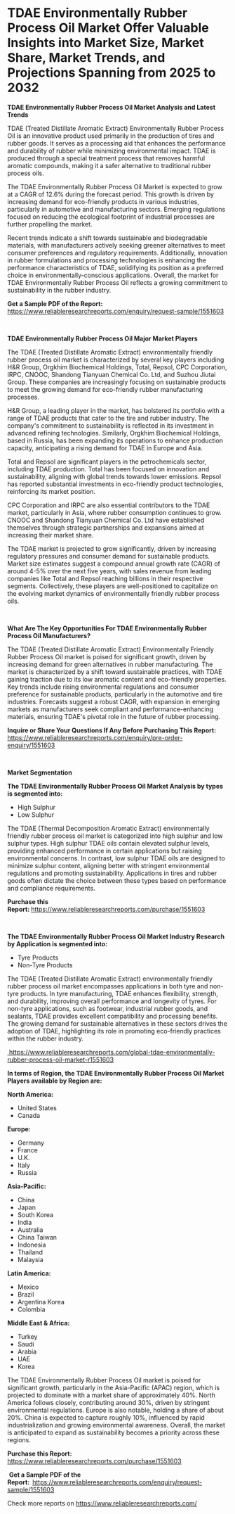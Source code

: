 <p><h1>TDAE Environmentally Rubber Process Oil Market Offer Valuable Insights into Market Size, Market Share, Market Trends, and Projections Spanning from 2025 to 2032</h1></p><p><strong>TDAE Environmentally Rubber Process Oil Market Analysis and Latest Trends</strong></p>
<p><p>TDAE (Treated Distillate Aromatic Extract) Environmentally Rubber Process Oil is an innovative product used primarily in the production of tires and rubber goods. It serves as a processing aid that enhances the performance and durability of rubber while minimizing environmental impact. TDAE is produced through a special treatment process that removes harmful aromatic compounds, making it a safer alternative to traditional rubber process oils.</p><p>The TDAE Environmentally Rubber Process Oil Market is expected to grow at a CAGR of 12.6% during the forecast period. This growth is driven by increasing demand for eco-friendly products in various industries, particularly in automotive and manufacturing sectors. Emerging regulations focused on reducing the ecological footprint of industrial processes are further propelling the market. </p><p>Recent trends indicate a shift towards sustainable and biodegradable materials, with manufacturers actively seeking greener alternatives to meet consumer preferences and regulatory requirements. Additionally, innovation in rubber formulations and processing technologies is enhancing the performance characteristics of TDAE, solidifying its position as a preferred choice in environmentally-conscious applications. Overall, the market for TDAE Environmentally Rubber Process Oil reflects a growing commitment to sustainability in the rubber industry.</p></p>
<p><strong>Get a Sample PDF of the Report:&nbsp;</strong> <a href="https://www.reliableresearchreports.com/enquiry/request-sample/1551603?utm_campaign=3079&utm_medium=2&utm_source=Github&utm_content=ia&utm_term=02042025&utm_id=tdae-environmentally-rubber-process-oil">https://www.reliableresearchreports.com/enquiry/request-sample/1551603</a></p>
<p>&nbsp;</p>
<p><strong>TDAE Environmentally Rubber Process Oil Major Market Players</strong></p>
<p><p>The TDAE (Treated Distillate Aromatic Extract) environmentally friendly rubber process oil market is characterized by several key players including H&R Group, Orgkhim Biochemical Holdings, Total, Repsol, CPC Corporation, IRPC, CNOOC, Shandong Tianyuan Chemical Co. Ltd, and Suzhou Jiutai Group. These companies are increasingly focusing on sustainable products to meet the growing demand for eco-friendly rubber manufacturing processes.</p><p>H&R Group, a leading player in the market, has bolstered its portfolio with a range of TDAE products that cater to the tire and rubber industry. The company's commitment to sustainability is reflected in its investment in advanced refining technologies. Similarly, Orgkhim Biochemical Holdings, based in Russia, has been expanding its operations to enhance production capacity, anticipating a rising demand for TDAE in Europe and Asia.</p><p>Total and Repsol are significant players in the petrochemicals sector, including TDAE production. Total has been focused on innovation and sustainability, aligning with global trends towards lower emissions. Repsol has reported substantial investments in eco-friendly product technologies, reinforcing its market position.</p><p>CPC Corporation and IRPC are also essential contributors to the TDAE market, particularly in Asia, where rubber consumption continues to grow. CNOOC and Shandong Tianyuan Chemical Co. Ltd have established themselves through strategic partnerships and expansions aimed at increasing their market share.</p><p>The TDAE market is projected to grow significantly, driven by increasing regulatory pressures and consumer demand for sustainable products. Market size estimates suggest a compound annual growth rate (CAGR) of around 4-5% over the next five years, with sales revenue from leading companies like Total and Repsol reaching billions in their respective segments. Collectively, these players are well-positioned to capitalize on the evolving market dynamics of environmentally friendly rubber process oils.</p></p>
<p>&nbsp;</p>
<p><strong>What Are The Key Opportunities For TDAE Environmentally Rubber Process Oil Manufacturers?</strong></p>
<p><p>The TDAE (Treated Distillate Aromatic Extract) Environmentally Friendly Rubber Process Oil market is poised for significant growth, driven by increasing demand for green alternatives in rubber manufacturing. The market is characterized by a shift toward sustainable practices, with TDAE gaining traction due to its low aromatic content and eco-friendly properties. Key trends include rising environmental regulations and consumer preference for sustainable products, particularly in the automotive and tire industries. Forecasts suggest a robust CAGR, with expansion in emerging markets as manufacturers seek compliant and performance-enhancing materials, ensuring TDAE's pivotal role in the future of rubber processing.</p></p>
<p><strong>Inquire or Share Your Questions If Any Before Purchasing This Report:</strong> <a href="https://www.reliableresearchreports.com/enquiry/pre-order-enquiry/1551603?utm_campaign=3079&utm_medium=2&utm_source=Github&utm_content=ia&utm_term=02042025&utm_id=tdae-environmentally-rubber-process-oil">https://www.reliableresearchreports.com/enquiry/pre-order-enquiry/1551603</a></p>
<p>&nbsp;</p>
<p><strong>Market Segmentation</strong></p>
<p><strong>The TDAE Environmentally Rubber Process Oil Market Analysis by types is segmented into:</strong></p>
<p><ul><li>High Sulphur</li><li>Low Sulphur</li></ul></p>
<p><p>The TDAE (Thermal Decomposition Aromatic Extract) environmentally friendly rubber process oil market is categorized into high sulphur and low sulphur types. High sulphur TDAE oils contain elevated sulphur levels, providing enhanced performance in certain applications but raising environmental concerns. In contrast, low sulphur TDAE oils are designed to minimize sulphur content, aligning better with stringent environmental regulations and promoting sustainability. Applications in tires and rubber goods often dictate the choice between these types based on performance and compliance requirements.</p></p>
<p><strong>Purchase this Report:&nbsp;</strong><a href="https://www.reliableresearchreports.com/purchase/1551603?utm_campaign=3079&utm_medium=2&utm_source=Github&utm_content=ia&utm_term=02042025&utm_id=tdae-environmentally-rubber-process-oil">https://www.reliableresearchreports.com/purchase/1551603</a></p>
<p>&nbsp;</p>
<p><strong>The TDAE Environmentally Rubber Process Oil Market Industry Research by Application is segmented into:</strong></p>
<p><ul><li>Tyre Products</li><li>Non-Tyre Products</li></ul></p>
<p><p>The TDAE (Treated Distillate Aromatic Extract) environmentally friendly rubber process oil market encompasses applications in both tyre and non-tyre products. In tyre manufacturing, TDAE enhances flexibility, strength, and durability, improving overall performance and longevity of tyres. For non-tyre applications, such as footwear, industrial rubber goods, and sealants, TDAE provides excellent compatibility and processing benefits. The growing demand for sustainable alternatives in these sectors drives the adoption of TDAE, highlighting its role in promoting eco-friendly practices within the rubber industry.</p></p>
<p><a href="https://www.reliableresearchreports.com/global-tdae-environmentally-rubber-process-oil-market-r1551603?utm_campaign=3079&utm_medium=2&utm_source=Github&utm_content=ia&utm_term=02042025&utm_id=tdae-environmentally-rubber-process-oil">&nbsp;https://www.reliableresearchreports.com/global-tdae-environmentally-rubber-process-oil-market-r1551603</a></p>
<p><strong>In terms of Region, the TDAE Environmentally Rubber Process Oil Market Players available by Region are:</strong></p>
<p>
    <p> <strong> North America: </strong>
        <ul>
            <li>United States</li>
            <li>Canada</li>
        </ul>
        </p> 
    <p> <strong> Europe: </strong>
        <ul>
            <li>Germany</li>
            <li>France</li>
            <li>U.K.</li>
            <li>Italy</li>
            <li>Russia</li>
        </ul>
        </p> 
    <p> <strong> Asia-Pacific: </strong>
        <ul>
            <li>China</li>
            <li>Japan</li>
            <li>South Korea</li>
            <li>India</li>
            <li>Australia</li>
            <li>China Taiwan</li>
            <li>Indonesia</li>
            <li>Thailand</li>
            <li>Malaysia</li>
        </ul>
        </p> 
    <p> <strong> Latin America: </strong>
        <ul>
            <li>Mexico</li>
            <li>Brazil</li>
            <li>Argentina Korea</li>
            <li>Colombia</li>
        </ul>
        </p> 
    <p> <strong> Middle East & Africa: </strong>
        <ul>
            <li>Turkey</li>
            <li>Saudi</li>
            <li>Arabia</li>
            <li>UAE</li>
            <li>Korea</li>
        </ul>
    </p>
    </p>
<p><p>The TDAE Environmentally Rubber Process Oil market is poised for significant growth, particularly in the Asia-Pacific (APAC) region, which is projected to dominate with a market share of approximately 40%. North America follows closely, contributing around 30%, driven by stringent environmental regulations. Europe is also notable, holding a share of about 20%. China is expected to capture roughly 10%, influenced by rapid industrialization and growing environmental awareness. Overall, the market is anticipated to expand as sustainability becomes a priority across these regions.</p></p>
<p><strong>Purchase this Report: </strong><a href="https://www.reliableresearchreports.com/purchase/1551603?utm_campaign=3079&utm_medium=2&utm_source=Github&utm_content=ia&utm_term=02042025&utm_id=tdae-environmentally-rubber-process-oil">https://www.reliableresearchreports.com/purchase/1551603</a></p>
<p>&nbsp;<strong>Get a Sample PDF of the Report:&nbsp;&nbsp;</strong><a href="https://www.reliableresearchreports.com/enquiry/request-sample/1551603?utm_campaign=3079&utm_medium=2&utm_source=Github&utm_content=ia&utm_term=02042025&utm_id=tdae-environmentally-rubber-process-oil">https://www.reliableresearchreports.com/enquiry/request-sample/1551603</a></p>
<p><strong></strong></p>
<p>Check more reports on <a href="https://www.reliableresearchreports.com/?utm_campaign=3079&utm_medium=2&utm_source=Github&utm_content=ia&utm_term=02042025&utm_id=tdae-environmentally-rubber-process-oil">https://www.reliableresearchreports.com/</a></p>
